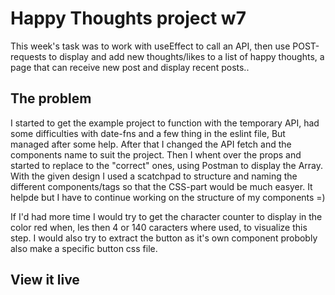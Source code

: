 # Happy Thoughts project w7

This week's task was to work with useEffect to call an API, then use POST-requests to display and add new thoughts/likes to a list of happy thoughts, a page that can receive new post and display recent posts..
## The problem

I started to get the example project to function with the temporary API, had some difficulties with date-fns and a few thing in the eslint file, But managed after some help. After that I changed the API fetch and the components name to suit the project. Then I whent over the props and started to replace to the "correct" ones, using Postman to display the Array. 
With the given design I used a scatchpad to structure and naming the different components/tags so that the CSS-part would be much easyer. It helpde but I have to continue working on the structure of my components =)

If I'd had more time I would try to get the character counter to display in the color red when, les then 4 or 140 caracters where used, to visualize this step. I would also try to extract the button as it's own component probobly also make a specific button css file.
## View it live



